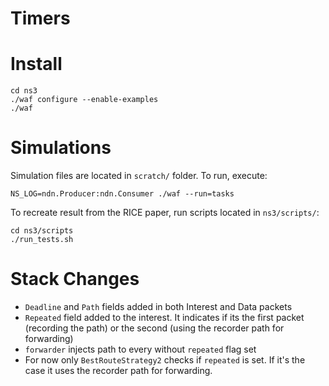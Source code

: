 # Timers

# Install
 	
~~~~
cd ns3
./waf configure --enable-examples
./waf
~~~~

# Simulations
Simulation files are located in `scratch/` folder.
To run, execute:

~~~~
NS_LOG=ndn.Producer:ndn.Consumer ./waf --run=tasks
~~~~

To recreate result from the RICE paper, run scripts located in `ns3/scripts/`:
~~~~
cd ns3/scripts
./run_tests.sh
~~~~

# Stack Changes

* `Deadline` and `Path` fields added in both Interest and Data packets
* `Repeated` field added to the interest. It indicates if its the first packet (recording the path) or the second (using the recorder path for forwarding)
* `forwarder` injects path to every without `repeated` flag set
* For now only `BestRouteStrategy2` checks if `repeated` is set. If it's the case it uses the recorder path for forwarding. 
